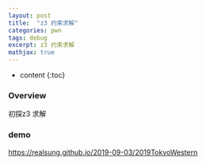 ```yaml
---
layout: post
title:  "z3 约束求解"
categories: pwn
tags: debug
excerpt: z3 约束求解
mathjax: true
---
```


* content
{:toc}

### Overview
初探z3 求解
### demo
https://realsung.github.io/2019-09-03/2019TokyoWestern


